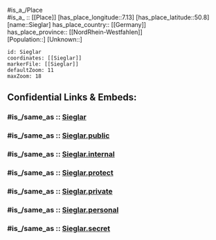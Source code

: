 ﻿---
confidential: public
isDeleted: false
location:
- 50.8
- 7.13
mapmarker: city
mapzoom:
- 7
- 12
SpocWebEntityId: 34250
tags:
- geo/City
type: City
---

#is_a_/Place  
#is_a_ :: [[Place]] 
[has_place_longitude::7.13] 
[has_place_latitude::50.8] 
[name::Sieglar] 
has_place_country:: [[Germany]]  
has_place_province:: [[NordRhein-Westfahlen]]  
[Population::] 
[Unknown::] 


```leaflet
id: Sieglar
coordinates: [[Sieglar]] 
markerFile: [[Sieglar]] 
defaultZoom: 11 
maxZoom: 18
```


## Confidential Links & Embeds: 

### #is_/same_as :: [Sieglar](/_Standards/Earth/Continent/Europe/Europe~Central/Germany/Germany~West/Nordrhein-Westfalen/counties~NW/Rhein-Sieg-Kreis/cities~Rhein-Sieg/Troisdorf/Sieglar.md) 

### #is_/same_as :: [Sieglar.public](/_public/Earth/Continent/Europe/Europe~Central/Germany/Germany~West/Nordrhein-Westfalen/counties~NW/Rhein-Sieg-Kreis/cities~Rhein-Sieg/Troisdorf/Sieglar.public.md) 

### #is_/same_as :: [Sieglar.internal](/_internal/Earth/Continent/Europe/Europe~Central/Germany/Germany~West/Nordrhein-Westfalen/counties~NW/Rhein-Sieg-Kreis/cities~Rhein-Sieg/Troisdorf/Sieglar.internal.md) 

### #is_/same_as :: [Sieglar.protect](/_protect/Earth/Continent/Europe/Europe~Central/Germany/Germany~West/Nordrhein-Westfalen/counties~NW/Rhein-Sieg-Kreis/cities~Rhein-Sieg/Troisdorf/Sieglar.protect.md) 

### #is_/same_as :: [Sieglar.private](/_private/Earth/Continent/Europe/Europe~Central/Germany/Germany~West/Nordrhein-Westfalen/counties~NW/Rhein-Sieg-Kreis/cities~Rhein-Sieg/Troisdorf/Sieglar.private.md) 

### #is_/same_as :: [Sieglar.personal](/_personal/Earth/Continent/Europe/Europe~Central/Germany/Germany~West/Nordrhein-Westfalen/counties~NW/Rhein-Sieg-Kreis/cities~Rhein-Sieg/Troisdorf/Sieglar.personal.md) 

### #is_/same_as :: [Sieglar.secret](/_secret/Earth/Continent/Europe/Europe~Central/Germany/Germany~West/Nordrhein-Westfalen/counties~NW/Rhein-Sieg-Kreis/cities~Rhein-Sieg/Troisdorf/Sieglar.secret.md)

